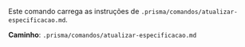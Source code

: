Este comando carrega as instruções de `.prisma/comandos/atualizar-especificacao.md`.

**Caminho**: `.prisma/comandos/atualizar-especificacao.md`
